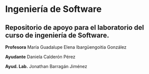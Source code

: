 # Ingeniería de Software
## Repositorio de apoyo para el laboratorio del curso de ingeniería de Software.


**Profesora**
María Guadalupe Elena Ibargüengoitia González

**Ayudante**
Daniela Calderón Pérez

**Ayud. Lab.**
Jonathan Barragán Jiménez
